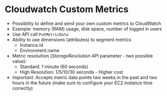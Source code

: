 # Cloudwatch Custom Metrics
- Possibility to define and send your own custom metrics to CloudWatch
- Example: memory (RAM) usage, disk space, number of logged in users
- Use API call `PutMetricData`
- Ability to use dimensions (attributes) to segment metrics
  - Instance.id
  - Environment.name
- Metric resoluition (*StorageResolution* API parameter - two possible value):
  - Standard: 1 minute (60 seconds)
  - High Resolution: 1/5/10/30 seconds - Higher cost
- *Important*: Accepts metric data points two weeks in the past and two hours in the future (make sure to configure your EC2 instance time correctly)
